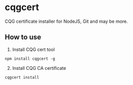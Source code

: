 # cqgcert
CQG certificate installer for NodeJS, Git and may be more.

## How to use

1. Install CQG cert tool
```
npm install cqgcert -g
```
2. Install CQG CA certificate
```
cqgcert install
```
